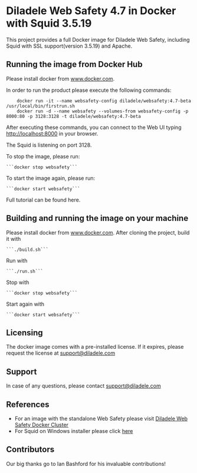 Diladele Web Safety 4.7 in Docker with Squid 3.5.19
=============================================

This project provides a full Docker image for Diladele Web Safety, including Squid with SSL support(version 3.5.19) and Apache.

Running the image from Docker Hub
---
Please install docker from www.docker.com.

In order to run the product please execute the following commands:
```
    docker run -it --name websafety-config diladele/websafety:4.7-beta /usr/local/bin/firstrun.sh
    docker run -d --name websafety --volumes-from websafety-config -p 8000:80 -p 3128:3128 -t diladele/websafety:4.7-beta
```
After executing these commands, you can connect to the Web UI typing [http://localhost:8000](http://localhost:8000) in your browser.

The Squid is listening on port 3128. 

To stop the image, please run:

    ```docker stop websafety```

To start the image again, please run:

    ```docker start websafety```

Full tutorial can be found here.

Building and running the image on your machine
---
Please install docker from www.docker.com.
After cloning the project, build it with

    ```./build.sh```

Run with

    ```./run.sh```

Stop with

    ```docker stop websafety```

Start again with

    ```docker start websafety```


Licensing
---
The docker image comes with a pre-installed license. If it expires, please request the license at support@diladele.com

Support
---
In case of any questions, please contact support@diladele.com

References
---
* For an image with the standalone Web Safety please visit [Diladele Web Safety Docker Cluster](https://github.com/diladele/docker-cluster)
* For Squid on Windows installer please click [here](https://github.com/diladele/squid3-windows)

Contributors
---
Our big thanks go to Ian Bashford for his invaluable contributions!
